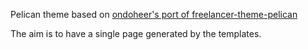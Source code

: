 Pelican theme based on [ondoheer's port of freelancer-theme-pelican](https://github.com/ondoheer/freelancer-theme-pelican)


The aim is to have a single page generated by the templates.
